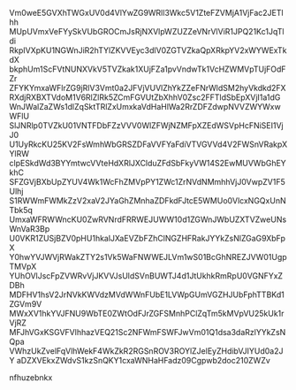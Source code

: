 Vm0weE5GVXhTWGxUV0d4VlYwZG9WRll3Wkc5V1ZteFZVMjA1VjFac2JETlhh
MUpUVmxVeFYySkVUbGROCmJsRjNXVlpWZUZZeVNrVlViR1JPQ21Kc1JqTldi
RkpIVXpKU1NGWnJiR2hTYlZKVVEyc3dlV0ZGTVZkaQpXRkpYV2xWYWExTkdX
bkphUm1ScFVtNUNXVkV5TVZkak1XUjFZa1pvVndwTk1VcHZWMVpTUjFOdFZr
ZFYKYmxaWFlrZG9jRlV3Vmt0a2JFVjVUVlZhYkZZeFNrWldSM2hyVkdkd2FX
RXdjRXBXTVdoM1V6RlZlRk5ZCmFGVUtZbXhhV0Zsc2FFTldSbEpXVjI1a1dG
WnJWalZaZWs1dlZqSktTRlZxUmxkaVdHaHlWa2RrZDFZdwpNVVZWYWxwWFlU
SlJNRlp0TVZkU01VNTFDbFZzVVV0WlZFWjNZMFpXZEdWSVpHcFNiSEI1VjJ0
U1UyRkcKU25KV2FsWmhWbGRSZDFaVVFYaFdiVTVGVVd4V2FWSnVRakpXYlRW
clpESkdWd3BYYmtwcVVteHdXRlJXClduZFdSbFkyVW14S2EwMUVWbGhEYkhC
SFZGVjBXbUpZYUV4Wk1WcFhZMVpPY1ZWc1ZrNVdNMmhhVjJ0VwpZV1F5Ulhj
S1RWWmFWMkZzV2xaV2JYaGhZMnhaZDFkdFJtcE5WMUo0VlcxNGQxUnNTbk5q
UmxaWFRWWncKU0ZwRVNrdFRRWEJUWW10d1ZGWnJWbUZXTVZweUNsWnVaR3Bp
U0VKR1ZUSjBZV0pHU1hkalJXaEVZbFZhClNGZHFRakJYYkZsNlZGaG9XbFpX
Y0hwYVJWVjRWakZTY2s1Vk5WaFNWWEJLVm1wS01BcGhNREZJVW01UgpTMVpX
YUhOVlJscFpZVWRvVjJKVVJsUldSVnBUWTJ4d1JtUkhkRmRpU0VGNFYxZDBh
MDFHV1hsV2JrNVkKWVdzMVdWWnFUbE1LVWpGUmVGZHJUbFphTTBKd1ZGVm9V
MWxXV1hkYVJFNU9WbTE0ZWtOdFJrZGFSMnhPClZqTm5kMVpVU25kUk1rVjRZ
MFJhVGxKSGVFVlhhazVEQ21Sc2NFWmFSWFJwVm01Q1dsa3daRzlYYkZsNQpa
VWhzUkZvelFqVlhWekF4WkZkR2RGSnROV3ROYlZJelEyZHdibVJIYUd0a2JY
aDZXVEkxZWdvS1kzSnQKY1cxaWNHaHFadz09Cgpwb2doc210ZWZv

nfhuzebnkx